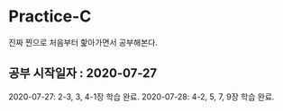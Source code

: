 # Practice-C
진짜 찐으로 처음부터 핥아가면서 공부해본다.

## 공부 시작일자 : 2020-07-27

2020-07-27: 2-3, 3, 4-1장 학습 완료.
2020-07-28: 4-2, 5, 7, 9장 학습 완료.

